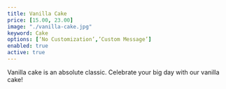 ```yaml
---
title: Vanilla Cake
price: [15.00, 23.00]
image: "./vanilla-cake.jpg"
keyword: Cake
options: [‘No Customization’,’Custom Message’]
enabled: true
active: true
---
```

Vanilla cake is an absolute classic. Celebrate your big day with our vanilla cake!
